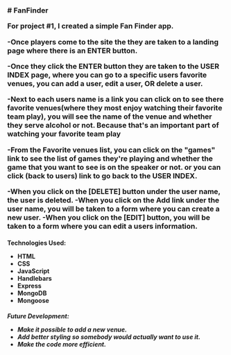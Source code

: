 <h3># FanFinder<br>

For project #1, I created a simple Fan Finder app. 

-Once players come to the site the they are taken to a landing page where there is an ENTER button.

-Once they click the ENTER button they are taken to the USER INDEX page, where you can go to a specific users favorite venues, you can add a user, edit a user, OR delete a user.

-Next to each users name is a link you can click on to see there favorite venues(where they most enjoy watching their favorite team play), you will see the name of the venue and whether they serve alcohol or not. Because that's an important part of watching your favorite team play

-From the Favorite venues list, you can click on the "games" link to see the list of games they're playing and whether the game that you want to see is on the speaker or not. or you can click (back to users) link to go back to the USER INDEX.

-When you click on the [DELETE] button under the user name, the user is deleted.
-When you click on the Add link under the user name, you will be taken to a form where you can create a new user.
-When you click on the [EDIT] button, you will be taken to a form where you can edit a users information.
</h3>

<h4>
Technologies Used:

<ul>
<li>HTML</li>
<li>CSS</li>
<li>JavaScript</li>
<li>Handlebars</li>
<li>Express</li>
<li>MongoDB</li>
<li>Mongoose</li>
</ul>
</h4>

<h5>
Future Development:
<ul>
<li>Make it possible to add a new venue.</li>
<li>Add better styling so somebody would actually want to use it.</li>
<li>Make the code more efficient.</li>
</ul>
</h5>
